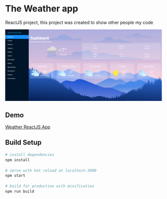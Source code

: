 # The Weather app
ReactJS project, this project was created to show other people my code

![](https://github.com/BaxaDeveloper/baxadeveloper.github.io/blob/main/docs/weather-app.png?raw=true)

## Demo
[Weather ReactJS App](https://baxadeveloper.github.io/weather-app/p)
## Build Setup
``` bash
# install dependencies
npm install

# serve with hot reload at localhost:3000
npm start

# build for production with minification
npm run build
```
